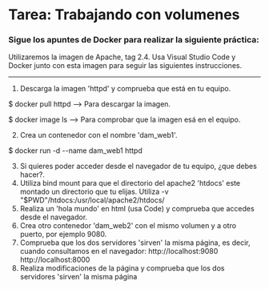 # Tarea: Trabajando con volumenes

### Sigue los apuntes de Docker para realizar la siguiente práctica:

Utilizaremos la imagen de Apache, tag 2.4. Usa Visual Studio Code y Docker junto con esta imagen para seguir las siguientes instrucciones.

---

1. Descarga la imagen 'httpd' y comprueba que está en tu equipo.

$ docker pull httpd --> Para descargar la imagen.

$ docker image ls --> Para comprobar que la imagen esá en el equipo.

2. Crea un contenedor con el nombre 'dam_web1'.

$ docker run -d --name dam_web1 httpd

3. Si quieres poder acceder desde el navegador de tu equipo, ¿que debes hacer?.
4. Utiliza bind mount para que el directorio del apache2 'htdocs' este montado un directorio que tu elijas.
Utiliza -v "$PWD"/htdocs:/usr/local/apache2/htdocs/
5. Realiza un 'hola mundo' en html (usa Code) y comprueba que accedes desde el navegador.
6. Crea otro contenedor 'dam_web2' con el mismo volumen y a otro puerto, por ejemplo 9080.
7. Comprueba que los dos servidores 'sirven' la misma página, es decir, cuando consultamos en el navegador:
http://localhost:9080 
http://localhost:8000
8. Realiza modificaciones de la página y comprueba que los dos servidores 'sirven' la misma página